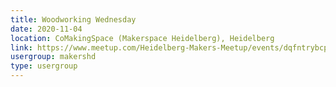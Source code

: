 ```yaml
---
title: Woodworking Wednesday
date: 2020-11-04
location: CoMakingSpace (Makerspace Heidelberg), Heidelberg
link: https://www.meetup.com/Heidelberg-Makers-Meetup/events/dqfntrybcpbgb/
usergroup: makershd
type: usergroup
---
```

